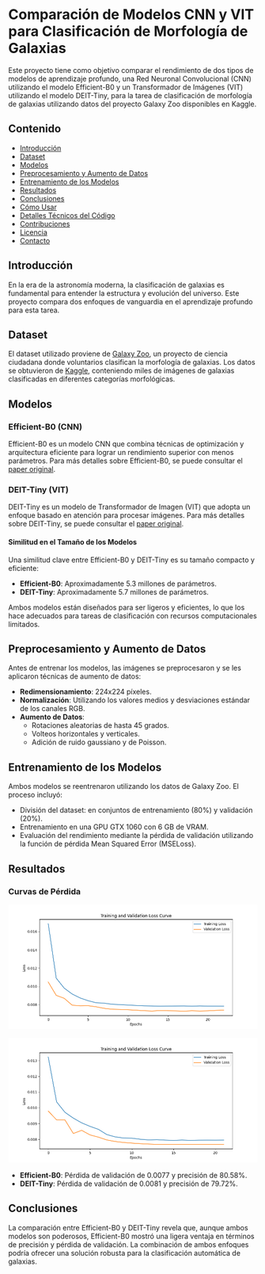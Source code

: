 # Comparación de Modelos CNN y VIT para Clasificación de Morfología de Galaxias

Este proyecto tiene como objetivo comparar el rendimiento de dos tipos de modelos de aprendizaje profundo, una Red Neuronal Convolucional (CNN) utilizando el modelo Efficient-B0 y un Transformador de Imágenes (VIT) utilizando el modelo DEIT-Tiny, para la tarea de clasificación de morfología de galaxias utilizando datos del proyecto Galaxy Zoo disponibles en Kaggle.

## Contenido

- [Introducción](#introducción)
- [Dataset](#dataset)
- [Modelos](#modelos)
- [Preprocesamiento y Aumento de Datos](#preprocesamiento-y-aumento-de-datos)
- [Entrenamiento de los Modelos](#entrenamiento-de-los-modelos)
- [Resultados](#resultados)
- [Conclusiones](#conclusiones)
- [Cómo Usar](#cómo-usar)
- [Detalles Técnicos del Código](#detalles-técnicos-del-código)
- [Contribuciones](#contribuciones)
- [Licencia](#licencia)
- [Contacto](#contacto)

## Introducción

En la era de la astronomía moderna, la clasificación de galaxias es fundamental para entender la estructura y evolución del universo. Este proyecto compara dos enfoques de vanguardia en el aprendizaje profundo para esta tarea.

## Dataset

El dataset utilizado proviene de [Galaxy Zoo](https://www.galaxyzoo.org/), un proyecto de ciencia ciudadana donde voluntarios clasifican la morfología de galaxias. Los datos se obtuvieron de [Kaggle](https://www.kaggle.com/), conteniendo miles de imágenes de galaxias clasificadas en diferentes categorías morfológicas.

## Modelos

### Efficient-B0 (CNN)

Efficient-B0 es un modelo CNN que combina técnicas de optimización y arquitectura eficiente para lograr un rendimiento superior con menos parámetros. Para más detalles sobre Efficient-B0, se puede consultar el [paper original](https://arxiv.org/pdf/1905.11946).

### DEIT-Tiny (VIT)

DEIT-Tiny es un modelo de Transformador de Imagen (VIT) que adopta un enfoque basado en atención para procesar imágenes. Para más detalles sobre DEIT-Tiny, se puede consultar el [paper original](https://arxiv.org/pdf/2012.12877).

#### Similitud en el Tamaño de los Modelos

Una similitud clave entre Efficient-B0 y DEIT-Tiny es su tamaño compacto y eficiente:

- **Efficient-B0**: Aproximadamente 5.3 millones de parámetros.
- **DEIT-Tiny**: Aproximadamente 5.7 millones de parámetros.

Ambos modelos están diseñados para ser ligeros y eficientes, lo que los hace adecuados para tareas de clasificación con recursos computacionales limitados.

## Preprocesamiento y Aumento de Datos

Antes de entrenar los modelos, las imágenes se preprocesaron y se les aplicaron técnicas de aumento de datos:

- **Redimensionamiento**: 224x224 píxeles.
- **Normalización**: Utilizando los valores medios y desviaciones estándar de los canales RGB.
- **Aumento de Datos**:
  - Rotaciones aleatorias de hasta 45 grados.
  - Volteos horizontales y verticales.
  - Adición de ruido gaussiano y de Poisson.

## Entrenamiento de los Modelos

Ambos modelos se reentrenaron utilizando los datos de Galaxy Zoo. El proceso incluyó:
- División del dataset: en conjuntos de entrenamiento (80%) y validación (20%).
- Entrenamiento en una GPU GTX 1060 con 6 GB de VRAM.
- Evaluación del rendimiento mediante la pérdida de validación utilizando la función de pérdida Mean Squared Error (MSELoss).

## Resultados

### Curvas de Pérdida

![Curva de Pérdida Efficient-B0](./CNN/efficient_1060.png)

![Curva de Pérdida DEIT-Tiny](./VIT/vit.png)

- **Efficient-B0**: Pérdida de validación de 0.0077 y precisión de 80.58%.
- **DEIT-Tiny**: Pérdida de validación de 0.0081 y precisión de 79.72%.

## Conclusiones

La comparación entre Efficient-B0 y DEIT-Tiny revela que, aunque ambos modelos son poderosos, Efficient-B0 mostró una ligera ventaja en términos de precisión y pérdida de validación. La combinación de ambos enfoques podría ofrecer una solución robusta para la clasificación automática de galaxias.
